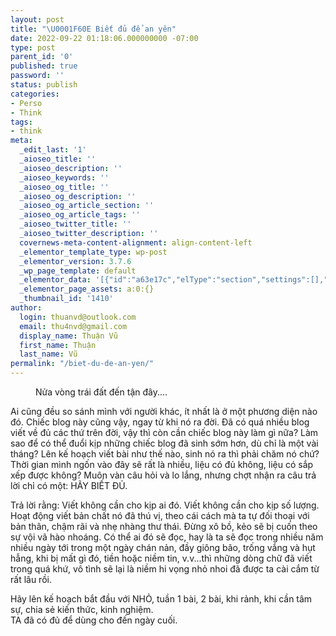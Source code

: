 ```yaml
---
layout: post
title: "\U0001F60E Biết đủ để an yên"
date: 2022-09-22 01:18:06.000000000 -07:00
type: post
parent_id: '0'
published: true
password: ''
status: publish
categories:
- Perso
- Think
tags:
- think
meta:
  _edit_last: '1'
  _aioseo_title: ''
  _aioseo_description: ''
  _aioseo_keywords: ''
  _aioseo_og_title: ''
  _aioseo_og_description: ''
  _aioseo_og_article_section: ''
  _aioseo_og_article_tags: ''
  _aioseo_twitter_title: ''
  _aioseo_twitter_description: ''
  covernews-meta-content-alignment: align-content-left
  _elementor_template_type: wp-post
  _elementor_version: 3.7.6
  _wp_page_template: default
  _elementor_data: '[{"id":"a63e17c","elType":"section","settings":[],"elements":[{"id":"aa434cf","elType":"column","settings":{"_column_size":100,"_inline_size":null},"elements":[],"isInner":false}],"isInner":false}]'
  _elementor_page_assets: a:0:{}
  _thumbnail_id: '1410'
author:
  login: thuanvd@outlook.com
  email: thu4nvd@gmail.com
  display_name: Thuận Vũ
  first_name: Thuận
  last_name: Vũ
permalink: "/biet-du-de-an-yen/"
---
```

<p><!-- wp:image {"id":1374,"sizeSlug":"full","linkDestination":"none","className":"is-style-default"} --></p>
<figure class="wp-block-image size-full is-style-default"><img src="{{ site.baseurl }}/assets/2022/09/img_20171018_070731632_zdatemark989454142.jpg" alt="" class="wp-image-1374" /><br />
<figcaption>Nửa vòng trái đất đến tận đây....</figcaption>
</figure>
<p><!-- /wp:image --></p>
<p><!-- wp:paragraph --></p>
<p>Ai cũng đều so sánh mình với người khác, ít nhất là ở một phương diện nào đó. Chiếc blog này cũng vậy, ngay từ khi nó ra đời. Đã có quá nhiều blog viết về đủ các thứ trên đời, vậy thì còn cần chiếc blog này làm gì nữa? Làm sao để có thể đuổi kịp những chiếc blog đã sinh sớm hơn, dù chỉ là một vài tháng? Lên kế hoạch viết bài như thế nào, sinh nó ra thì phải chăm nó chứ? Thời gian mình ngốn vào đây sẽ rất là nhiều, liệu có đủ không, liệu có sắp xếp được không? Muôn vàn câu hỏi và lo lắng, nhưng chợt nhận ra câu trả lời chỉ có một: HÃY BIẾT ĐỦ.</p>
<p><!-- /wp:paragraph --></p>
<p><!-- wp:paragraph --></p>
<p>Trả lời rằng: Viết không cần cho kịp ai đó. Viết không cần cho kịp số lượng. Hoạt động viết bản chất nó đã thú vị, theo cái cách mà ta tự đối thoại với bản thân, chậm rãi và nhẹ nhàng thư thái. Đừng xô bồ, kẻo sẽ bị cuốn theo sự vội vã hào nhoáng. Có thể ai đó sẽ đọc, hay là ta sẽ đọc trong nhiều năm nhiều ngày tới trong một ngày chán nản, đầy giông bão, trống vắng và hụt hẫng, khi bị mất gì đó, tiền hoặc niềm tin, v.v...thì những dòng chữ đã viết trong quá khứ, vô tình sẽ lại là niềm hi vọng nhỏ nhoi đã được ta cài cắm từ rất lâu rồi.</p>
<p><!-- /wp:paragraph --></p>
<p><!-- wp:paragraph --></p>
<p>Hãy lên kế hoạch bắt đầu với NHỎ, tuần 1 bài, 2 bài, khi rảnh, khi cần tâm sự, chia sẻ kiến thức, kinh nghiệm.<br />TA đã có đủ để dùng cho đến ngày cuối.</p>
<p><!-- /wp:paragraph --></p>
<p><!-- wp:paragraph --></p>
<p><!-- /wp:paragraph --></p>
